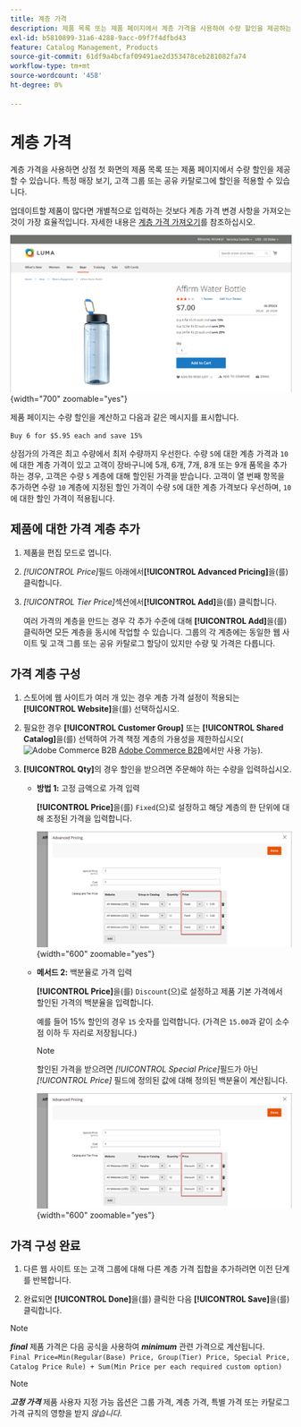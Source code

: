 ```yaml
---
title: 계층 가격
description: 제품 목록 또는 제품 페이지에서 계층 가격을 사용하여 수량 할인을 제공하는 방법에 대해 알아봅니다.
exl-id: b5810899-31a6-4288-9acc-09f7f4dfbd43
feature: Catalog Management, Products
source-git-commit: 61df9a4bcfaf09491ae2d353478ceb281082fa74
workflow-type: tm+mt
source-wordcount: '458'
ht-degree: 0%

---
```


# 계층 가격

계층 가격을 사용하면 상점 첫 화면의 제품 목록 또는 제품 페이지에서 수량 할인을 제공할 수 있습니다. 특정 매장 보기, 고객 그룹 또는 공유 카탈로그에 할인을 적용할 수 있습니다.

업데이트할 제품이 많다면 개별적으로 입력하는 것보다 계층 가격 변경 사항을 가져오는 것이 가장 효율적입니다. 자세한 내용은 [계층 가격 가져오기](../systems/data-import-price-tier.md)를 참조하십시오.

![Storefront 제품 페이지의 계층 가격](./assets/product-price-tier-storefront.png){width="700" zoomable="yes"}

제품 페이지는 수량 할인을 계산하고 다음과 같은 메시지를 표시합니다.

`Buy 6 for $5.95 each and save 15%`

상점가의 가격은 최고 수량에서 최저 수량까지 우선한다. 수량 `5`에 대한 계층 가격과 `10`에 대한 계층 가격이 있고 고객이 장바구니에 5개, 6개, 7개, 8개 또는 9개 품목을 추가하는 경우, 고객은 수량 `5` 계층에 대해 할인된 가격을 받습니다. 고객이 열 번째 항목을 추가하면 수량 `10` 계층에 지정된 할인 가격이 수량 `5`에 대한 계층 가격보다 우선하며, `10`에 대한 할인 가격이 적용됩니다.

## 제품에 대한 가격 계층 추가

1. 제품을 편집 모드로 엽니다.

1. _[!UICONTROL Price]_&#x200B;필드 아래에서&#x200B;**[!UICONTROL Advanced Pricing]**&#x200B;을(를) 클릭합니다.

1. _[!UICONTROL Tier Price]_&#x200B;섹션에서&#x200B;**[!UICONTROL Add]**&#x200B;을(를) 클릭합니다.

   여러 가격의 계층을 만드는 경우 각 추가 수준에 대해 **[!UICONTROL Add]**&#x200B;을(를) 클릭하면 모든 계층을 동시에 작업할 수 있습니다. 그룹의 각 계층에는 동일한 웹 사이트 및 고객 그룹 또는 공유 카탈로그 할당이 있지만 수량 및 가격은 다릅니다.

## 가격 계층 구성

1. 스토어에 웹 사이트가 여러 개 있는 경우 계층 가격 설정이 적용되는 **[!UICONTROL Website]**&#x200B;을(를) 선택하십시오.

1. 필요한 경우 **[!UICONTROL Customer Group]** 또는 **[!UICONTROL Shared Catalog]**&#x200B;을(를) 선택하여 가격 책정 계층의 가용성을 제한하십시오(![Adobe Commerce B2B](../assets/b2b.svg) [Adobe Commerce B2B](./b2b/../introduction.md)에서만 사용 가능).

1. **[!UICONTROL Qty]**&#x200B;의 경우 할인을 받으려면 주문해야 하는 수량을 입력하십시오.

   - **방법 1:** 고정 금액으로 가격 입력

     **[!UICONTROL Price]**&#x200B;을(를) `Fixed`(으)로 설정하고 해당 계층의 한 단위에 대해 조정된 가격을 입력합니다.

     ![고정 금액으로 계층 가격](./assets/product-price-tier-fixed.png){width="600" zoomable="yes"}

   - **메서드 2:** 백분율로 가격 입력

     **[!UICONTROL Price]**&#x200B;을(를) `Discount`(으)로 설정하고 제품 기본 가격에서 할인된 가격의 백분율을 입력합니다.

     예를 들어 15% 할인의 경우 `15` 숫자를 입력합니다. (가격은 `15.00`과 같이 소수점 이하 두 자리로 저장됩니다.)

     >[!NOTE]
     >
     >할인된 가격을 받으려면 _[!UICONTROL Special Price]_&#x200B;필드가 아닌&#x200B;_[!UICONTROL Price]_ 필드에 정의된 값에 대해 정의된 백분율이 계산됩니다.

     ![계층 가격(백분율)](./assets/product-price-tier-discount.png){width="600" zoomable="yes"}

## 가격 구성 완료

1. 다른 웹 사이트 또는 고객 그룹에 대해 다른 계층 가격 집합을 추가하려면 이전 단계를 반복합니다.

1. 완료되면 **[!UICONTROL Done]**&#x200B;을(를) 클릭한 다음 **[!UICONTROL Save]**&#x200B;을(를) 클릭합니다.

>[!NOTE]
>
>**_final_** 제품 가격은 다음 공식을 사용하여 **_minimum_** 관련 가격으로 계산됩니다. <br/>`Final Price=Min(Regular(Base) Price, Group(Tier) Price, Special Price, Catalog Price Rule) + Sum(Min Price per each required custom option)`

>[!NOTE]
>
>**_고정 가격_** 제품 사용자 지정 가능 옵션은 그룹 가격, 계층 가격, 특별 가격 또는 카탈로그 가격 규칙의 영향을 받지 _않습니다_.
